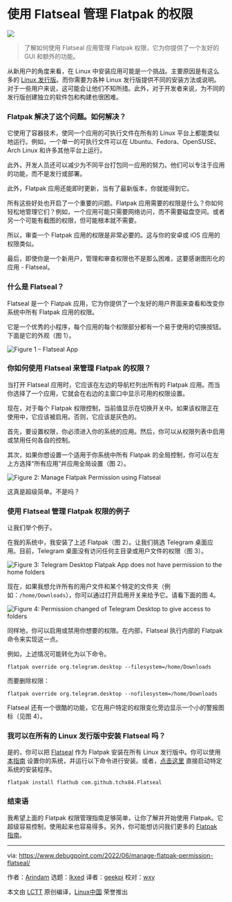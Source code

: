 [#]: subject: "Manage Flatpak Permission Using Flatseal"
[#]: via: "https://www.debugpoint.com/2022/06/manage-flatpak-permission-flatseal/"
[#]: author: "Arindam https://www.debugpoint.com/author/admin1/"
[#]: collector: "lkxed"
[#]: translator: "geekpi"
[#]: reviewer: "wxy"
[#]: publisher: "wxy"
[#]: url: "https://linux.cn/article-14736-1.html"

使用 Flatseal 管理 Flatpak 的权限
======

![](https://img.linux.net.cn/data/attachment/album/202206/20/151550qkrkpjw4f9dpjo50.jpg)

> 了解如何使用 Flatseal 应用管理 Flatpak 权限，它为你提供了一个友好的 GUI 和额外的功能。

从新用户的角度来看，在 Linux 中安装应用可能是一个挑战。主要原因是有这么多的 [Linux 发行版][1]。而你需要为各种 Linux 发行版提供不同的安装方法或说明。对于一些用户来说，这可能会让他们不知所措。此外，对于开发者来说，为不同的发行版创建独立的软件包和构建也很困难。

### Flatpak 解决了这个问题。如何解决？

它使用了容器技术，使同一个应用的可执行文件在所有的 Linux 平台上都能类似地运行。例如，一个单一的可执行文件可以在 Ubuntu、Fedora、OpenSUSE、Arch Linux 和许多其他平台上运行。

此外，开发人员还可以减少为不同平台打包同一应用的努力。他们可以专注于应用的功能，而不是发行或部署。

此外，Flatpak 应用还能即时更新，当有了最新版本，你就能得到它。

所有这些好处也开启了一个重要的问题。Flatpak 应用需要的权限是什么？你如何轻松地管理它们？例如，一个应用可能只需要网络访问，而不需要磁盘空间。或者另一个可能有截图的权限，但可能根本就不需要。

所以，审查一个 Flatpak 应用的权限是非常必要的。这与你的安卓或 iOS 应用的权限类似。

最后，即使你是一个新用户，管理和审查权限也不是那么困难，这要感谢图形化的应用 - Flatseal。

### 什么是 Flatseal？

Flatseal 是一个 Flatpak 应用，它为你提供了一个友好的用户界面来查看和改变你系统中所有 Flatpak 应用的权限。

它是一个优秀的小程序，每个应用的每个权限部分都有一个易于使用的切换按钮。下面是它的外观（图 1）。

![Figure 1 – Flatseal App][2]

### 你如何使用 Flatseal 来管理 Flatpak 的权限？

当打开 Flatseal 应用时，它应该在左边的导航栏列出所有的 Flatpak 应用。而当你选择了一个应用，它就会在右边的主窗口中显示可用的权限设置。

现在，对于每个 Flatpak 权限控制，当前值显示在切换开关中。如果该权限正在使用中，它应该被启用。否则，它应该是灰色的。

首先，要设置权限，你必须进入你的系统的应用。然后，你可以从权限列表中启用或禁用任何各自的控制。

其次，如果你想设置一个适用于你系统中所有 Flatpak 的全局控制，你可以在左上方选择“所有应用”并应用全局设置（图 2）。

![Figure 2: Manage Flatpak Permission using Flatseal][3]

这真是超级简单。不是吗？

### 使用 Flatseal 管理 Flatpak 权限的例子

让我们举个例子。

在我的系统中，我安装了上述 Flatpak（图 2）。让我们挑选 Telegram 桌面应用。目前，Telegram 桌面没有访问任何主目录或用户文件的权限（图 3）。

![Figure 3: Telegram Desktop Flatpak App does not have permission to the home folders][4]

现在，如果我想允许所有的用户文件和某个特定的文件夹（例如：`/home/Downloads`），你可以通过打开启用开关来给予它。请看下面的图 4。

![Figure 4: Permission changed of Telegram Desktop to give access to folders][5]

同样地，你可以启用或禁用你想要的权限。在内部，Flatseal 执行内部的 Flatpak 命令来实现这一点。

例如，上述情况可能转化为以下命令。

```
flatpak override org.telegram.desktop --filesystem=/home/Downloads
```

而要删除权限：

```
flatpak override org.telegram.desktop --nofilesystem=/home/Downloads
```

Flatseal 还有一个很酷的功能，它在用户特定的权限变化旁边显示一个小的警报图标（见图 4）。

### 我可以在所有的 Linux 发行版中安装 Flatseal 吗？

是的，你可以把 [Flatseal][6] 作为 Flatpak 安装在所有 Linux 发行版中。你可以使用 [本指南][7] 设置你的系统，并运行以下命令进行安装。或者，[点击这里][8] 直接启动特定系统的安装程序。

```
flatpak install flathub com.github.tchx84.Flatseal
```

### 结束语

我希望上面的 Flatpak 权限管理指南足够简单，让你了解并开始使用 Flatpak。它超级容易控制，使用起来也容易得多。另外，你可能想访问我们更多的 [Flatpak 指南][9]。

--------------------------------------------------------------------------------

via: https://www.debugpoint.com/2022/06/manage-flatpak-permission-flatseal/

作者：[Arindam][a]
选题：[lkxed][b]
译者：[geekpi](https://github.com/geekpi)
校对：[wxy](https://github.com/wxy)

本文由 [LCTT](https://github.com/LCTT/TranslateProject) 原创编译，[Linux中国](https://linux.cn/) 荣誉推出

[a]: https://www.debugpoint.com/author/admin1/
[b]: https://github.com/lkxed
[1]: https://www.debugpoint.com/category/distributions
[2]: https://www.debugpoint.com/wp-content/uploads/2022/06/Flatseal-App.jpg
[3]: https://www.debugpoint.com/wp-content/uploads/2022/06/Manage-Flatpak-Permission-using-Flatseal.jpg
[4]: https://www.debugpoint.com/wp-content/uploads/2022/06/Telegram-Desktop-Flatpak-App-does-not-have-permission-to-the-home-folders.jpg
[5]: https://www.debugpoint.com/wp-content/uploads/2022/06/Permission-changed-of-Telegram-Desktop-to-give-access-to-folders.jpg
[6]: https://flathub.org/apps/details/com.github.tchx84.Flatseal
[7]: https://flatpak.org/setup/
[8]: https://dl.flathub.org/repo/appstream/com.github.tchx84.Flatseal.flatpakref
[9]: https://www.debugpoint.com/tag/flatpak/
